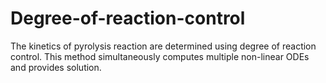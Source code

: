 # Degree-of-reaction-control
The kinetics of pyrolysis reaction are determined using degree of reaction control. This method simultaneously computes multiple non-linear ODEs and provides solution.
